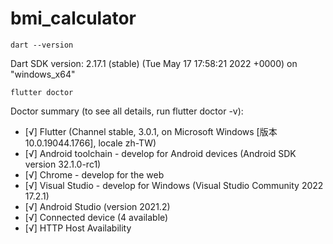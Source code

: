 # bmi_calculator

```shell
dart --version
```
Dart SDK version: 2.17.1 (stable) (Tue May 17 17:58:21 2022 +0000) on "windows_x64"

```shell
flutter doctor
```
Doctor summary (to see all details, run flutter doctor -v):  
* [√] Flutter (Channel stable, 3.0.1, on Microsoft Windows [版本 10.0.19044.1766], locale zh-TW)  
* [√] Android toolchain - develop for Android devices (Android SDK version 32.1.0-rc1)  
* [√] Chrome - develop for the web  
* [√] Visual Studio - develop for Windows (Visual Studio Community 2022 17.2.1)  
* [√] Android Studio (version 2021.2)  
* [√] Connected device (4 available)  
* [√] HTTP Host Availability
